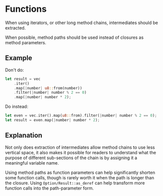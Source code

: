 # Functions

When using iterators, or other long method chains, intermediates should be
extracted.

When possible, method paths should be used instead of closures as method
parameters.

## Example

Don't do:

```rust
let result = vec
    .iter()
    .map(|number| u8::from(number))
    .filter(|number| number % 2 == 0)
    .map(|number| number * 2);
```

Do instead:

```rust
let even = vec.iter().map(u8::from).filter(|number| number % 2 == 0);
let result = even.map(|number| number * 2);
```

## Explanation

Not only does extraction of intermediates allow method chains to use less
vertical space, it also makes it possible for readers to understand what the
purpose of different sub-sections of the chain is by assigning it a meaningful
variable name.

Using method paths as function parameters can help significantly shorten some
function calls, though is rarely worth it when the path is longer than the
closure. Using `Option/Result::as_deref` can help transform more function calls
into the path-parameter form.
